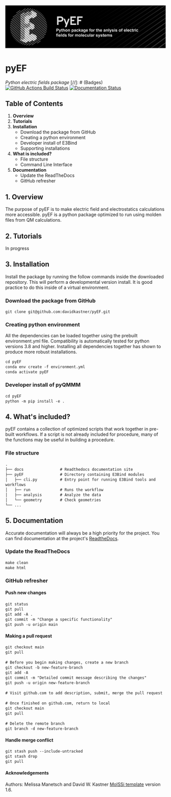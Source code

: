 ![Graphical Summary of README](docs/_static/header.webp)
==============================
# pyEF
*Python electric fields package*
[//]: # (Badges)
[![GitHub Actions Build Status](https://github.com/davidkastner/E3Bind/workflows/CI/badge.svg)](https://github.com/davidkastner/E3Bind/actions?query=workflow%3ACI)
[![Documentation Status](https://readthedocs.org/projects/e3/badge/?version=latest)](https://e3.readthedocs.io/en/latest/?badge=latest)

## Table of Contents
1. **Overview**
2. **Tutorials**
3. **Installation**
    * Download the package from GitHub
    * Creating a python environment
    * Developer install of E3Bind
    * Supporting installations
4. **What is included?**
    * File structure
    * Command Line Interface
5. **Documentation**
    * Update the ReadTheDocs
    * GitHub refresher


## 1. Overview
The purpose of pyEF is to make electric field and electrostatics calculations more accessible.
pyEF is a python package optimized to run using molden files from QM calculations.

## 2. Tutorials
In progress

## 3. Installation
Install the package by running the follow commands inside the downloaded repository. 
This will perform a developmental version install. 
It is good practice to do this inside of a virtual environment.

### Download the package from GitHub
```
git clone git@github.com:davidkastner/pyEF.git
```

### Creating python environment
All the dependencies can be loaded together using the prebuilt environment.yml file.
Compatibility is automatically tested for python versions 3.8 and higher.
Installing all dependencies together has shown to produce more robust installations.

```
cd pyEF
conda env create -f environment.yml
conda activate pyEF
```

### Developer install of pyQMMM
```
cd pyEF
python -m pip install -e .
```

## 4. What's included?
pyEF contains a collection of optimized scripts that work together in pre-built workflows.
If a script is not already included for procedure, many of the functions may be useful in building a procedure.

### File structure

```
.
├── docs                # Readthedocs documentation site
├── pyEF                # Directory containing E3Bind modules
│   ├── cli.py          # Entry point for running E3Bind tools and workflows
│   ├── run             # Runs the workflow
│   ├── analysis        # Analyze the data
│   └── geometry        # Check geometries
└── ...
```


## 5. Documentation
Accurate documentation will always be a high priority for the project.
You can find documentation at the project's [ReadtheDocs](https://pyEF.readthedocs.io/).

### Update the ReadTheDocs

```
make clean
make html
```

### GitHub refresher
#### Push new changes

```
git status
git pull
git add -A .
git commit -m "Change a specific functionality"
git push -u origin main
```

#### Making a pull request
```
git checkout main
git pull

# Before you begin making changes, create a new branch
git checkout -b new-feature-branch
git add -A
git commit -m "Detailed commit message describing the changes"
git push -u origin new-feature-branch

# Visit github.com to add description, submit, merge the pull request

# Once finished on github.com, return to local
git checkout main
git pull

# Delete the remote branch
git branch -d new-feature-branch
```

#### Handle merge conflict

```
git stash push --include-untracked
git stash drop
git pull
```

#### Acknowledgements
Authors: Melissa Manetsch and David W. Kastner
[MolSSi template](https://github.com/molssi/cookiecutter-cms) version 1.6.